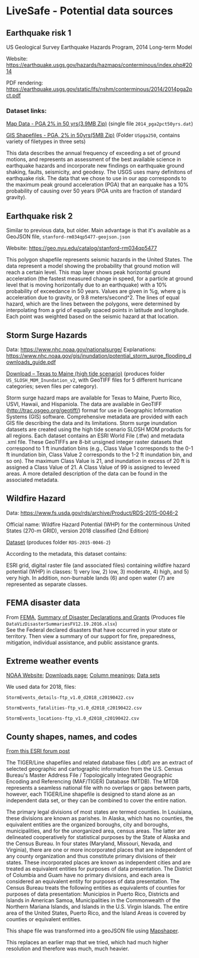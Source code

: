 # LiveSafe - Potential data sources

## Earthquake risk 1
US Geological Survey Earthquake Hazards Program, 2014 Long-term Model

Website: https://earthquake.usgs.gov/hazards/hazmaps/conterminous/index.php#2014

PDF rendering: https://earthquake.usgs.gov/static/lfs/nshm/conterminous/2014/2014pga2pct.pdf


### Dataset links: 
 [Map Data - PGA 2% in 50 yrs(3.9MB Zip)](https://earthquake.usgs.gov/static/lfs/nshm/conterminous/2014/data/2014_pga2pct50yrs.dat.zip) (single file `2014_pga2pct50yrs.dat`)
 
[GIS Shapefiles - PGA, 2% in 50yrs(5MB Zip)](https://earthquake.usgs.gov/static/lfs/nshm/conterminous/2014/data/USpga250.zip) (Folder `USpga250`, contains variety of filetypes in three sets)

This data describes the annual frequency of exceeding a set of ground motions, and represents an assessment of the best available science in earthquake hazards and incorporate new findings on earthquake ground shaking, faults, seismicity, and geodesy.  The USGS uses many definitons of earthquake risk.  The data that we chose to use in our app corresponds to the maximum peak ground acceleration (PGA) that an earquake has a 10% probability of causing over 50 years (PGA units are fraction of standard gravity).


## Earthquake risk 2
Similar to previous data, but older.  Main advantage is that it's available as a GeoJSON file, `stanford-rm034qp5477-geojson.json`

Website: https://geo.nyu.edu/catalog/stanford-rm034qp5477



This polygon shapefile represents seismic hazards in the United States. The data represent a model showing the probability that ground motion will reach a certain level. This map layer shows peak horizontal ground acceleration (the fastest measured change in speed, for a particle at ground level that is moving horizontally due to an earthquake) with a 10% probability of exceedance in 50 years. Values are given in %g, where g is acceleration due to gravity, or 9.8 meters/second^2. The lines of equal hazard, which are the lines between the polygons, were determined by interpolating from a grid of equally spaced points in latitude and longitude. Each point was weighted based on the seismic hazard at that location. 



## Storm Surge Hazards

Data: https://www.nhc.noaa.gov/nationalsurge/
Explanations: https://www.nhc.noaa.gov/gis/inundation/potential_storm_surge_flooding_downloads_guide.pdf

[Download – Texas to Maine (high tide scenario)](https://www.nhc.noaa.gov/gis/hazardmaps/US_SLOSH_MOM_Inundation.zip) (produces folder `US_SLOSH_MOM_Inundation_v2`, with GeoTIFF files for 5 different hurricane categories; seven files per category).

Storm surge hazard maps are available for Texas to Maine, Puerto Rico, USVI, Hawaii, and Hispaniola. The data are available in GeoTIFF (http://trac.osgeo.org/geotiff/) format for use in Geographic Information Systems (GIS) software. Comprehensive metadata are provided with each GIS file describing the data and its limitations. Storm surge inundation datasets are created using the high tide scenario SLOSH MOM products for all regions. Each dataset contains an ESRI World File (.tfw) and metadata .xml file. These GeoTIFFs are 8-bit unsigned integer raster datasets that correspond to 1 ft inundation bins (e.g., Class Value 1 corresponds to the 0-1 ft inundation bin, Class Value 2 corresponds to the 1-2 ft inundation bin, and so on). The maximum Class Value is 21, and inundation in excess of 20 ft is assigned a Class Value of 21. A Class Value of 99 is assigned to leveed areas. A more detailed description of the data can be found in the associated metadata.

## Wildfire Hazard
Data: https://www.fs.usda.gov/rds/archive/Product/RDS-2015-0046-2

Official name: Wildfire Hazard Potential (WHP) for the conterminous United States (270-m GRID), version 2018 classified (2nd Edition)

[Dataset](https://www.fs.usda.gov/rds/fedora/objects/RDS:RDS-2015-0046-2/datastreams/RDS-2015-0046-2/content) (produces folder `RDS-2015-0046-2`)

According to the metadata, this dataset contains:

ESRI grid, digital raster file (and associated files) containing wildfire hazard potential (WHP) in classes: 1) very low, 2) low, 3) moderate, 4) high, and 5) very high. In addition, non-burnable lands (6) and open water (7) are represented as separate classes.

## FEMA disaster data
From [FEMA](https://www.fema.gov/media-library/assets/documents/106308), [Summary of Disaster Declarations and Grants](https://www.fema.gov/media-library-data/1493738442601-01db152481b5d3d747535ae0a1c441a6/DataVizDisasterSummariesFV12.19.2016.xlsx) (Produces file `DataVizDisasterSummariesFV12.19.2016.xlsx`)  
See the Federal declared disasters that have occurred in your state or territory. Then view a summary of our support for fire, preparedness, mitigation, individual assistance, and public assistance grants.

## Extreme weather events
[NOAA Website](https://www.climate.gov/maps-data/dataset/severe-storms-and-extreme-events-data-table); 
[Downloads page](https://www.ncdc.noaa.gov/stormevents/ftp.jsp);
[Column meanings](https://www1.ncdc.noaa.gov/pub/data/swdi/stormevents/csvfiles/Storm-Data-Export-Format.pdf);
[Data sets](https://www1.ncdc.noaa.gov/pub/data/swdi/stormevents/csvfiles/)

We used data for 2018, files:

`StormEvents_details-ftp_v1.0_d2018_c20190422.csv`

`StormEvents_fatalities-ftp_v1.0_d2018_c20190422.csv`

`StormEvents_locations-ftp_v1.0_d2018_c20190422.csv`

## County shapes, names, and codes
[From this ESRI forum post](https://community.esri.com/thread/24614)


The TIGER/Line shapefiles and related database files (.dbf) are an extract of selected geographic and cartographic information from the U.S. Census Bureau's Master Address File / Topologically Integrated Geographic Encoding and Referencing (MAF/TIGER) Database (MTDB). The MTDB represents a seamless national file with no overlaps or gaps between parts, however, each TIGER/Line shapefile is designed to stand alone as an independent data set, or they can be combined to cover the entire nation.

The primary legal divisions of most states are termed counties.  In Louisiana, these divisions are known as parishes.  In Alaska, which has no counties, the equivalent entities are the organized boroughs, city and boroughs, municipalities, and for the unorganized area, census areas.  The latter are delineated cooperatively for statistical purposes by the State of Alaska and the Census Bureau.  In four states (Maryland, Missouri, Nevada, and Virginia), there are one or more incorporated places that are independent of any county organization and thus constitute primary divisions of their states.  These incorporated places are known as independent cities and are treated as equivalent entities for purposes of data presentation.  The District of Columbia and Guam have no primary divisions, and each area is considered an equivalent entity for purposes of data presentation.  The Census Bureau treats the following entities as equivalents of counties for purposes of data presentation: Municipios in Puerto Rico, Districts and Islands in American Samoa, Municipalities in the Commonwealth of the Northern Mariana Islands, and Islands in the U.S. Virgin Islands.  The entire area of the United States, Puerto Rico, and the Island Areas is covered by counties or equivalent entities.

This shape file was transformed into a geoJSON file using [Mapshaper](https://mapshaper.org/).

This replaces an earlier map that we tried, which had much higher resolution and therefore was much, much heavier. 


